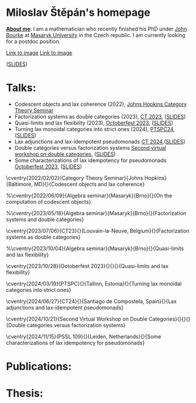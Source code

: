 # Miloslav Štěpán's homepage


**<u>About me</u>**: I am a mathematician who recently finished his PhD under [John Bourke](https://www.math.muni.cz/~bourkej/) at [Masaryk University](https://www.sci.muni.cz/en) in the Czech republic. I am currently looking for a postdoc position.

[Link to image](Files/Untitled.jpeg)
[Link to image]()

([SLIDES](Files/xxxxxxx))






# Talks:

- Codescent objects and lax coherence (2022), [Johns Hopkins Category Theory Seminar](https://math.jhu.edu/~eriehl/ct/)
- Factorization systems as double categories (2023), [CT 2023](https://sites.uclouvain.be/ct2023/), ([SLIDES](Files/2023.07%20CT23%20Prezentace.pdf))
- Quasi-limits and lax flexibility (2023), [Octoberfest 2023](https://richardblute.ca/octoberfest-2023/), ([SLIDES](Files/2023.10%20Octoberfest%20Slides.pdf))
- Turning lax monoidal categories into strict ones (2024), [PTSPC24](https://www.ioc.ee/~cneste/ptspc-workshop/2024.html), ([SLIDES](Files/2024.03%20PTSPC%20Slides.pdf))
- Lax adjunctions and lax-idempotent pseudomonads [CT 2024](https://www.usc.gal/regaca/ct2024/),([SLIDES](Files/2024.06%20CT24%20Slides.pdf))
- Double categories versus factorization systems [Second virtual workshop on double categories](https://bryceclarke.github.io/virtual-double-categories-workshop/), ([SLIDES](Files/2024.10.21%20VDBLW24%20Slides.pdf))
- Some characterizations of lax idempotency for pseudomonads [Octoberfest 2023](https://dutchcats.github.io/PSSL-2024/), ([SLIDES](Files/2024.15.11%20PSSL109%20Slides.pdf))

\cventry{2022/02/02}{Category Theory Seminar}{Johns Hopkins}{Baltimore, MD}{}{Codescent objects and lax coherence}

%\cventry{2022/06/09}{Algebra seminar}{Masaryk}{Brno}{}{On the computation of codescent objects}

%\cventry{2023/05/18}{Algebra seminar}{Masaryk}{Brno}{}{Factorization systems and double categories}

\cventry{2023/07/06}{CT23}{}{Louvain-la-Neuve, Belgium}{}{Factorization systems as double categories}

%\cventry{2023/10/04}{Algebra seminar}{Masaryk}{Brno}{}{Quasi-limits and lax flexibility}

\cventry{2023/10/28}{Octoberfest 2023}{}{}{}{Quasi-limits and lax flexibility}

\cventry{2024/03/19}{PTSPC}{}{Tallinn, Estonia}{}{Turning lax monoidal categories into strict ones}

\cventry{2024/06/27}{CT24}{}{Santiago de Compostela, Spain}{}{Lax adjunctions and lax-idempotent pseudomonads}

\cventry{2024/10/21}{Second Virtual Workshop on Double Categories}{}{}{}{Double categories versus factorization systems}

\cventry{2024/11/15}{PSSL 109}{}{Leiden, Netherlands}{}{Some characterizations of lax idempotency for pseudomonads}

# Publications:

# Thesis:
